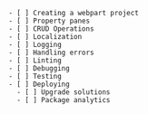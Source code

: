     - [ ] Creating a webpart project
    - [ ] Property panes
    - [ ] CRUD Operations
    - [ ] Localization
    - [ ] Logging
    - [ ] Handling errors
    - [ ] Linting
    - [ ] Debugging
    - [ ] Testing
    - [ ] Deploying
      - [ ] Upgrade solutions
      - [ ] Package analytics